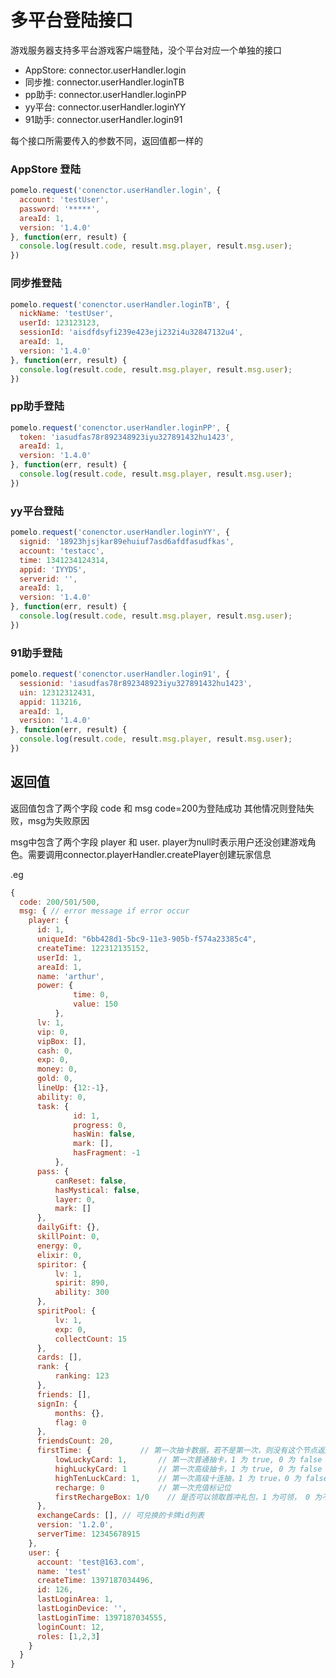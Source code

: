 # 多平台登陆接口

游戏服务器支持多平台游戏客户端登陆，没个平台对应一个单独的接口

 - AppStore: connector.userHandler.login
 - 同步推: connector.userHandler.loginTB
 - pp助手: connector.userHandler.loginPP
 - yy平台: connector.userHandler.loginYY
 - 91助手: connector.userHandler.login91

每个接口所需要传入的参数不同，返回值都一样的

### AppStore 登陆

```js
pomelo.request('conenctor.userHandler.login', {
  account: 'testUser',
  password: '*****',
  areaId: 1,
  version: '1.4.0'
}, function(err, result) {
  console.log(result.code, result.msg.player, result.msg.user);
})
```

### 同步推登陆

```js
pomelo.request('conenctor.userHandler.loginTB', {
  nickName: 'testUser',
  userId: 123123123,
  sessionId: 'aisdfdsyfi239e423eji232i4u32847132u4',
  areaId: 1,
  version: '1.4.0'
}, function(err, result) {
  console.log(result.code, result.msg.player, result.msg.user);
})
```

### pp助手登陆

```js
pomelo.request('conenctor.userHandler.loginPP', {
  token: 'iasudfas78r892348923iyu327891432hu1423',
  areaId: 1,
  version: '1.4.0'
}, function(err, result) {
  console.log(result.code, result.msg.player, result.msg.user);
})
```

### yy平台登陆

```js
pomelo.request('conenctor.userHandler.loginYY', {
  signid: '18923hjsjkar89ehuiuf7asd6afdfasudfkas',
  account: 'testacc',
  time: 1341234124314,
  appid: 'IYYDS',
  serverid: '',
  areaId: 1,
  version: '1.4.0'
}, function(err, result) {
  console.log(result.code, result.msg.player, result.msg.user);
})
```

### 91助手登陆

```js
pomelo.request('conenctor.userHandler.login91', {
  sessionid: 'iasudfas78r892348923iyu327891432hu1423',
  uin: 12312312431,
  appid: 113216,
  areaId: 1,
  version: '1.4.0'
}, function(err, result) {
  console.log(result.code, result.msg.player, result.msg.user);
})
```

## 返回值

返回值包含了两个字段 code 和 msg
code=200为登陆成功
其他情况则登陆失败，msg为失败原因

msg中包含了两个字段 player 和 user. player为null时表示用户还没创建游戏角色。需要调用connector.playerHandler.createPlayer创建玩家信息

.eg

```js
{
  code: 200/501/500,
  msg: { // error message if error occur
    player: {
      id: 1,
      uniqueId: "6bb428d1-5bc9-11e3-905b-f574a23385c4",
      createTime: 122312135152,
      userId: 1,
      areaId: 1,
      name: 'arthur',
      power: {
              time: 0,
              value: 150
          },
      lv: 1,
      vip: 0,
      vipBox: [],
      cash: 0,
      exp: 0,
      money: 0,
      gold: 0,
      lineUp: {12:-1},
      ability: 0,
      task: {
              id: 1,
              progress: 0,
              hasWin: false,
              mark: [],
              hasFragment: -1
          },
      pass: {
          canReset: false,
          hasMystical: false,
          layer: 0,
          mark: []
      },
      dailyGift: {},
      skillPoint: 0,
      energy: 0,
      elixir: 0,
      spiritor: {
          lv: 1,
          spirit: 890,
          ability: 300
      },
      spiritPool: {
          lv: 1,
          exp: 0,
          collectCount: 15
      },
      cards: [],
      rank: {
          ranking: 123
      },
      friends: [],
      signIn: {
          months: {},
          flag: 0
      },
      friendsCount: 20,
      firstTime: {           // 第一次抽卡数据，若不是第一次，则没有这个节点返回
          lowLuckyCard: 1,       // 第一次普通抽卡，1 为 true, 0 为 false
          highLuckyCard: 1       // 第一次高级抽卡，1 为 true, 0 为 false
          highTenLuckCard: 1,    // 第一次高级十连抽，1 为 true，0 为 false
          recharge: 0            // 第一次充值标记位
          firstRechargeBox: 1/0    // 是否可以领取首冲礼包，1 为可领， 0 为不可领
      },
      exchangeCards: [], // 可兑换的卡牌id列表
      version: '1.2.0',
      serverTime: 12345678915
    },
    user: {
      account: 'test@163.com',
      name: 'test'
      createTime: 1397187034496,
      id: 126,
      lastLoginArea: 1,
      lastLoginDevice: '',
      lastLoginTime: 1397187034555,
      loginCount: 12,
      roles: [1,2,3]
    }
  }
}
```
